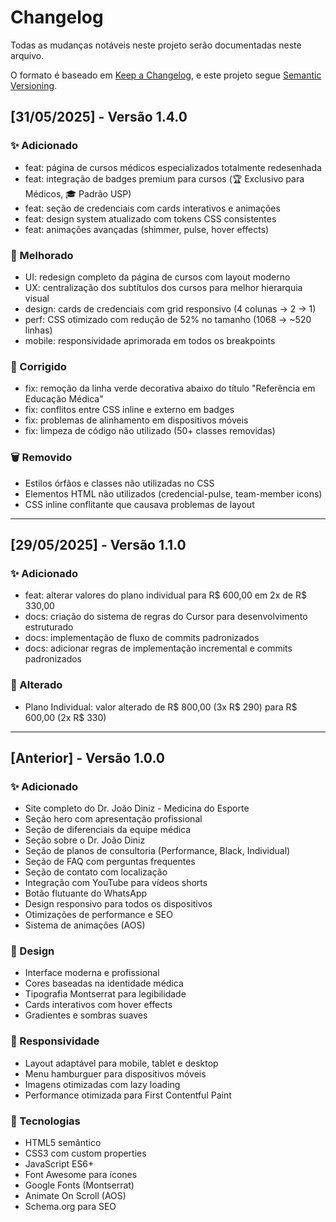 # Changelog

Todas as mudanças notáveis neste projeto serão documentadas neste arquivo.

O formato é baseado em [Keep a Changelog](https://keepachangelog.com/pt-BR/1.0.0/),
e este projeto segue [Semantic Versioning](https://semver.org/lang/pt-BR/).

## [31/05/2025] - Versão 1.4.0

### ✨ Adicionado

- feat: página de cursos médicos especializados totalmente redesenhada
- feat: integração de badges premium para cursos (🏆 Exclusivo para Médicos, 🎓 Padrão USP)
- feat: seção de credenciais com cards interativos e animações
- feat: design system atualizado com tokens CSS consistentes
- feat: animações avançadas (shimmer, pulse, hover effects)

### 🎨 Melhorado

- UI: redesign completo da página de cursos com layout moderno
- UX: centralização dos subtítulos dos cursos para melhor hierarquia visual
- design: cards de credenciais com grid responsivo (4 colunas → 2 → 1)
- perf: CSS otimizado com redução de 52% no tamanho (1068 → ~520 linhas)
- mobile: responsividade aprimorada em todos os breakpoints

### 🔧 Corrigido

- fix: remoção da linha verde decorativa abaixo do título "Referência em Educação Médica"
- fix: conflitos entre CSS inline e externo em badges
- fix: problemas de alinhamento em dispositivos móveis
- fix: limpeza de código não utilizado (50+ classes removidas)

### 🗑️ Removido

- Estilos órfãos e classes não utilizadas no CSS
- Elementos HTML não utilizados (credencial-pulse, team-member icons)
- CSS inline conflitante que causava problemas de layout

---

## [29/05/2025] - Versão 1.1.0

### ✨ Adicionado

- feat: alterar valores do plano individual para R$ 600,00 em 2x de R$ 330,00
- docs: criação do sistema de regras do Cursor para desenvolvimento estruturado
- docs: implementação de fluxo de commits padronizados
- docs: adicionar regras de implementação incremental e commits padronizados

### 📝 Alterado

- Plano Individual: valor alterado de R$ 800,00 (3x R$ 290) para R$ 600,00 (2x R$ 330)

---

## [Anterior] - Versão 1.0.0

### ✨ Adicionado

- Site completo do Dr. João Diniz - Medicina do Esporte
- Seção hero com apresentação profissional
- Seção de diferenciais da equipe médica
- Seção sobre o Dr. João Diniz
- Seção de planos de consultoria (Performance, Black, Individual)
- Seção de FAQ com perguntas frequentes
- Seção de contato com localização
- Integração com YouTube para vídeos shorts
- Botão flutuante do WhatsApp
- Design responsivo para todos os dispositivos
- Otimizações de performance e SEO
- Sistema de animações (AOS)

### 🎨 Design

- Interface moderna e profissional
- Cores baseadas na identidade médica
- Tipografia Montserrat para legibilidade
- Cards interativos com hover effects
- Gradientes e sombras suaves

### 📱 Responsividade

- Layout adaptável para mobile, tablet e desktop
- Menu hamburguer para dispositivos móveis
- Imagens otimizadas com lazy loading
- Performance otimizada para First Contentful Paint

### 🔧 Tecnologias

- HTML5 semântico
- CSS3 com custom properties
- JavaScript ES6+
- Font Awesome para ícones
- Google Fonts (Montserrat)
- Animate On Scroll (AOS)
- Schema.org para SEO
